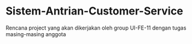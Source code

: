 # Sistem-Antrian-Customer-Service
Rencana project yang akan dikerjakan oleh group UI-FE-11 dengan tugas masing-masing anggota
